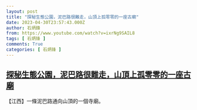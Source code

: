 ```yaml
---
layout: post
title: "探秘生態公園，泥巴路很難走，山頂上孤零零的一座古廟"
date: 2023-04-30T23:57:43.000Z
author: 石炳鋒
from: https://www.youtube.com/watch?v=ixrNg9SAIL8
tags: [ 石炳锋 ]
comments: True
categories: [ 石炳锋 ]
---
```

<!--1682899063000-->
[探秘生態公園，泥巴路很難走，山頂上孤零零的一座古廟](https://www.youtube.com/watch?v=ixrNg9SAIL8)
------

<div>
【江西】一條泥巴路通向山頂的一個寺廟。
</div>
